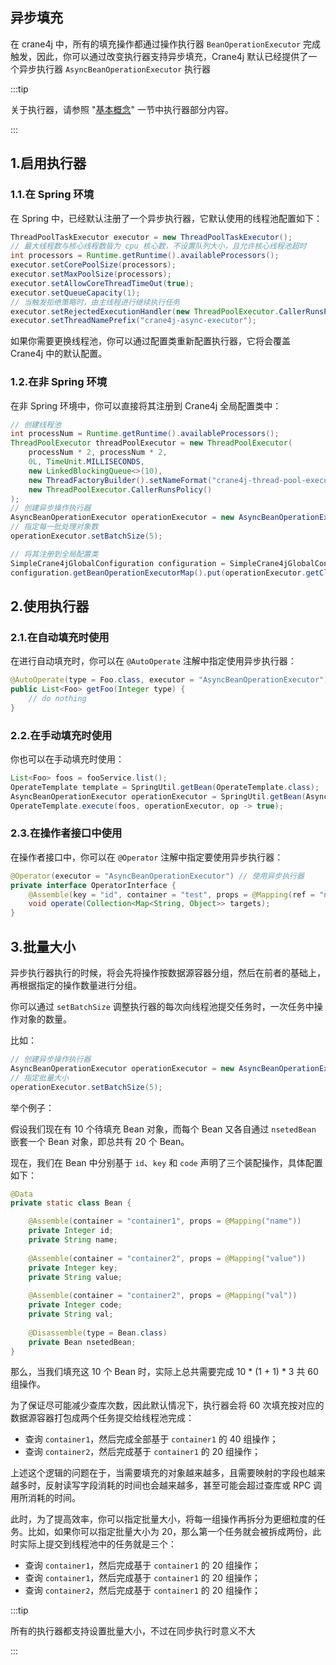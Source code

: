 ## 异步填充

在 crane4j 中，所有的填充操作都通过操作执行器 `BeanOperationExecutor` 完成触发，因此，你可以通过改变执行器支持异步填充，Crane4j 默认已经提供了一个异步执行器 `AsyncBeanOperationExecutor` 执行器 

:::tip

关于执行器，请参照 "[基本概念](./../user_guide/basic_concept.md)" 一节中执行器部分内容。

:::

## 1.启用执行器

### 1.1.在 Spring 环境

在 Spring 中，已经默认注册了一个异步执行器，它默认使用的线程池配置如下：

~~~java
ThreadPoolTaskExecutor executor = new ThreadPoolTaskExecutor();
// 最大线程数与核心线程数皆为 cpu 核心数，不设置队列大小，且允许核心线程池超时
int processors = Runtime.getRuntime().availableProcessors();
executor.setCorePoolSize(processors);
executor.setMaxPoolSize(processors);
executor.setAllowCoreThreadTimeOut(true);
executor.setQueueCapacity(1);
// 当触发拒绝策略时，由主线程进行继续执行任务
executor.setRejectedExecutionHandler(new ThreadPoolExecutor.CallerRunsPolicy());
executor.setThreadNamePrefix("crane4j-async-executor");
~~~

如果你需要更换线程池，你可以通过配置类重新配置执行器，它将会覆盖 Crane4j 中的默认配置。

### 1.2.在非 Spring 环境

在非 Spring 环境中，你可以直接将其注册到 Crane4j 全局配置类中：

~~~java
// 创建线程池
int processNum = Runtime.getRuntime().availableProcessors();
ThreadPoolExecutor threadPoolExecutor = new ThreadPoolExecutor(
    processNum * 2, processNum * 2,
    0L, TimeUnit.MILLISECONDS,
    new LinkedBlockingQueue<>(10),
    new ThreadFactoryBuilder().setNameFormat("crane4j-thread-pool-executor-%d").build(),
    new ThreadPoolExecutor.CallerRunsPolicy()
);
// 创建异步操作执行器
AsyncBeanOperationExecutor operationExecutor = new AsyncBeanOperationExecutor(configuration, threadPoolExecutor);
// 指定每一批处理对象数
operationExecutor.setBatchSize(5);

// 将其注册到全局配置类
SimpleCrane4jGlobalConfiguration configuration = SimpleCrane4jGlobalConfiguration.create();
configuration.getBeanOperationExecutorMap().put(operationExecutor.getClass().getSimpleName(), operationExecutor);
~~~

## 2.使用执行器

### 2.1.在自动填充时使用

在进行自动填充时，你可以在 `@AutoOperate` 注解中指定使用异步执行器：

~~~java
@AutoOperate(type = Foo.class, executor = "AsyncBeanOperationExecutor")
public List<Foo> getFoo(Integer type) {
    // do nothing
}
~~~

### 2.2.在手动填充时使用

你也可以在手动填充时使用：

~~~java
List<Foo> foos = fooService.list();
OperateTemplate template = SpringUtil.getBean(OperateTemplate.class);
AsyncBeanOperationExecutor operationExecutor = SpringUtil.getBean(AsyncBeanOperationExecutor.class);
OperateTemplate.execute(foos, operationExecutor, op -> true);
~~~

### 2.3.在操作者接口中使用

在操作者接口中，你可以在 `@Operator` 注解中指定要使用异步执行器：

~~~java
@Operator(executor = "AsyncBeanOperationExecutor") // 使用异步执行器
private interface OperatorInterface {
    @Assemble(key = "id", container = "test", props = @Mapping(ref = "name"))
    void operate(Collection<Map<String, Object>> targets);
}
~~~

## 3.批量大小

异步执行器执行的时候，将会先将操作按数据源容器分组，然后在前者的基础上，再根据指定的操作数量进行分组。

你可以通过 `setBatchSize` 调整执行器的每次向线程池提交任务时，一次任务中操作对象的数量。

比如：

~~~java
// 创建异步操作执行器
AsyncBeanOperationExecutor operationExecutor = new AsyncBeanOperationExecutor(configuration, threadPoolExecutor);
// 指定批量大小
operationExecutor.setBatchSize(5);
~~~

举个例子：

假设我们现在有 10 个待填充 Bean 对象，而每个 Bean 又各自通过 `nsetedBean` 嵌套一个 Bean 对象，即总共有 20 个 Bean。

现在，我们在 Bean 中分别基于 `id`、`key` 和 `code` 声明了三个装配操作，具体配置如下：

~~~java
@Data
private static class Bean {

    @Assemble(container = "container1", props = @Mapping("name"))
    private Integer id;
    private String name;
    
    @Assemble(container = "container2", props = @Mapping("value"))
    private Integer key;
    private String value;
    
    @Assemble(container = "container2", props = @Mapping("val"))
    private Integer code;
    private String val;
    
    @Disassemble(type = Bean.class)
    private Bean nsetedBean;
}
~~~

那么，当我们填充这 10 个 Bean 时，实际上总共需要完成 10 * (1 + 1) * 3 共 60 组操作。

为了保证尽可能减少查库次数，因此默认情况下，执行器会将 60 次填充按对应的数据源容器打包成两个任务提交给线程池完成：

- 查询 `container1`，然后完成全部基于 `container1` 的 40 组操作；
- 查询 `container2`，然后完成基于 `container1` 的 20 组操作；

上述这个逻辑的问题在于，当需要填充的对象越来越多，且需要映射的字段也越来越多时，反射读写字段消耗的时间也会越来越多，甚至可能会超过查库或 RPC 调用所消耗的时间。

此时，为了提高效率，你可以指定批量大小，将每一组操作再拆分为更细粒度的任务。比如，如果你可以指定批量大小为 20，那么第一个任务就会被拆成两份，此时实际上提交到线程池中的任务就是三个：

- 查询 `container1`，然后完成基于 `container1` 的 20 组操作；
- 查询 `container1`，然后完成基于 `container1` 的 20 组操作；
- 查询 `container2`，然后完成基于 `container1` 的 20 组操作；

:::tip

所有的执行器都支持设置批量大小，不过在同步执行时意义不大

:::